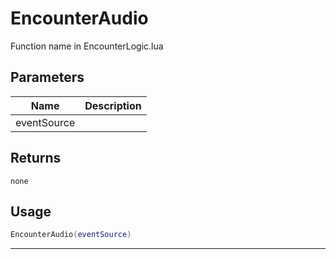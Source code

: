 # EncounterAudio

Function name in EncounterLogic.lua

## Parameters

| Name        | Description |
| ----------- | ----------- |
| eventSource |             |

## Returns

`none`

## Usage

```lua
EncounterAudio(eventSource)
```

---
